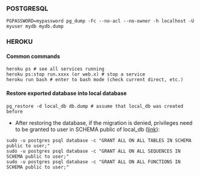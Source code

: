 ### POSTGRESQL
```
PGPASSWORD=mypassword pg_dump -Fc --no-acl --no-owner -h localhost -U myuser mydb mydb.dump
```

### HEROKU
#### Common commands
 
```
heroku ps # see all services running
heroku ps:stop run.xxxx (or web.x) # stop a service
heroku run bash # enter to bash mode (check current direct, etc.)
```

#### Restore exported database into local database

```
pg_restore -d local_db db.dump # assume that local_db was created before
```

+ After restoring the database, if the migration is denied, privileges need to be granted to user in SCHEMA public of local_db
([link](https://stackoverflow.com/questions/12233046/django-permission-denied-when-trying-to-access-database-after-restore-migratio/12236582)):

```
sudo -u postgres psql database -c "GRANT ALL ON ALL TABLES IN SCHEMA public to user;"
sudo -u postgres psql database -c "GRANT ALL ON ALL SEQUENCES IN SCHEMA public to user;"
sudo -u postgres psql database -c "GRANT ALL ON ALL FUNCTIONS IN SCHEMA public to user;"
``` 
